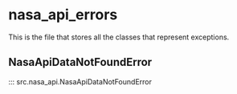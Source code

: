 # nasa_api_errors

This is the file that stores all the classes that represent exceptions.

## NasaApiDataNotFoundError

::: src.nasa_api.NasaApiDataNotFoundError